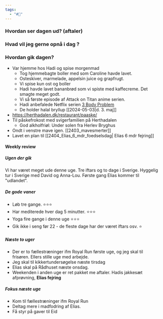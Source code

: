 ```yaml
---
tags:
  - "#📅"
---
```

### Hvordan ser dagen ud? (aftaler)


### Hvad vil jeg gerne opnå i dag ?


### Hvordan gik dagen?
- Var hjemme hos Hadi og spise morgenmad
	- Tog hjemmebagte boller med som Caroline havde lavet.
	- Osteskiver, marmelade, appelsin juice og grapfrugt.
	- Vi spise kun ost og boller 
	- Hadi havde lavet bananbrød som vi spiste med kaffecreme. Det smagte meget godt. 
	- Vi så første episode af Attack on Titan  anime serien.
	- Hadi anbefalede Netflix serien [3 Body Problem](https://www.playpilot.com/dk/show/3-body-problem-2024/) 
	- De holder halal bryllup [[2024-05-03|d. 3. maj]]
- https://herthadalen.dk/restaurant/paaske/ 
- Til påskefrokost med svigerfamilien på Herthadalen 
	- God alkholfriøl: Under solen fra Herlev Bryghus 
- Ondt i venstre mave igen. [[2403_mavesmerter]]
- Lavet en plan til [[2404_Elias_6_mdr_foedselsdag| Elias 6 mdr fejring]] 


#### Weekly review
##### Ugen der gik
Vi har været meget ude denne uge. Tre iftars og to dage i Sverige.
Hyggelig tur i Sverige med David og Anna-Lou.  Første gang Elias kommer til "udlandet".
##### De gode vaner
- Løb tre gange. ⭐⭐⭐
- Har mediterede hver dag 5 minutter. ⭐⭐⭐
- Yoga fire gange i denne uge ⭐⭐⭐
- Gik ikke i seng før 22 - de fleste dage har der været  iftars osv. ⭐
##### Næste to uger
- Der er to fællestræninger ifm Royal Run første uge, og jeg skal til frisøren. Ellers stille uge med arbejde. 
- Jeg skal til kikkertundersøgelse næste tirsdag
- Elias skal på Rådhuset næste onsdag.
- Weekenden i anden uge er ret pakket me aftaler. Hadis jakkesæt afprøvning,  **Elias fejring**
##### Fokus næste uge
- Kom til fællestræninger ifm Royal Run
- Deltag mere i madfodring af Elias. 
- Få styr på gaver til Eid